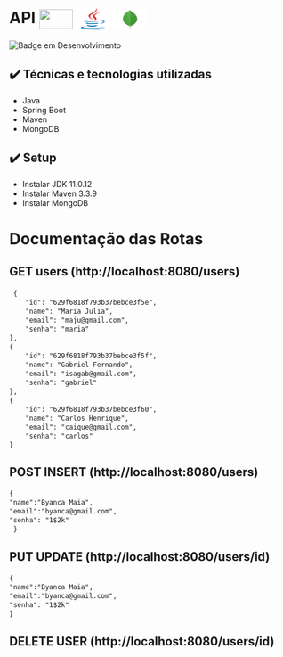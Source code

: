 # API <img align="center" alt="" height="35" width="60" src="https://user-images.githubusercontent.com/33158051/103466606-760a4000-4d14-11eb-9941-2f3d00371471.png"> <img align="center" alt="" height="40" width="60" src="https://raw.githubusercontent.com/devicons/devicon/master/icons/java/java-original.svg"> <img align="center" height="35" width="60" src="https://raw.githubusercontent.com/devicons/devicon/master/icons/mongodb/mongodb-original.svg">


![Badge em Desenvolvimento](http://img.shields.io/static/v1?label=STATUS&message=EM%20DESENVOLVIMENTO&color=GREEN&style=for-the-badge)


## ✔️ Técnicas e tecnologias utilizadas
- Java
- Spring Boot
- Maven
- MongoDB



## ✔️ Setup

- Instalar JDK 11.0.12
- Instalar Maven 3.3.9
- Instalar MongoDB

# Documentação das Rotas

## GET users (http://localhost:8080/users)


     {
        "id": "629f6818f793b37bebce3f5e",
        "name": "Maria Julia",
        "email": "maju@gmail.com",
        "senha": "maria"
    },
    {
        "id": "629f6818f793b37bebce3f5f",
        "name": "Gabriel Fernando",
        "email": "isagab@gmail.com",
        "senha": "gabriel"
    },
    {
        "id": "629f6818f793b37bebce3f60",
        "name": "Carlos Henrique",
        "email": "caique@gmail.com",
        "senha": "carlos"
    }

## POST INSERT (http://localhost:8080/users)


    {
    "name":"Byanca Maia",
    "email":"byanca@gmail.com",
    "senha": "1$2k"
     }



## PUT UPDATE (http://localhost:8080/users/id)

    {
    "name":"Byanca Maia",
    "email":"byanca@gmail.com",
    "senha": "1$2k"
    }

  

## DELETE USER (http://localhost:8080/users/id)


